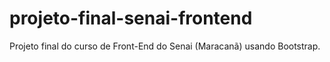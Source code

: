 # projeto-final-senai-frontend
Projeto final do curso de Front-End do Senai (Maracanã) usando Bootstrap.

